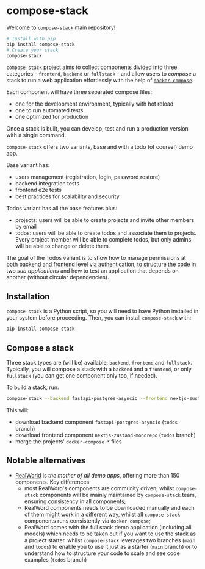# compose-stack

Welcome to `compose-stack` main repository!

```bash
# Install with pip
pip install compose-stack
# Create your stack
compose-stack
```

`compose-stack` project aims to collect components divided into three
categories - `frontend`, `backend` or `fullstack` - and allow users to
_compose_ a stack to run a web application effortlessly with the help
of [`docker compose`](https://docs.docker.com/compose/).

Each component will have three separated compose files:
- one for the development environment, typically with hot reload
- one to run automated tests
- one optimized for production

Once a stack is built, you can develop, test and run a production version
with a single command.

`compose-stack` offers two variants, base and with a todo (of course!) demo app.

Base variant has:
- users management (registration, login, password restore)
- backend integration tests
- frontend e2e tests
- best practices for scalability and security

Todos variant has all the base features plus:
- projects: users will be able to create projects and invite other members by email
- todos: users will be able to create todos and associate them to projects.
  Every project member will be able to complete todos, but only admins will be 
  able to change or delete them.

The goal of the Todos variant is to show how to manage permissions at both backend
and frontend level via authentication, to structure the code in two _sub applications_
and how to test an application that depends on another (without circular dependencies).

## Installation

`compose-stack` is a Python script, so you will need to have Python installed
in your system before proceeding. Then, you can install `compose-stack` with:

```bash
pip install compose-stack
```

## Compose a stack

Three stack types are (will be) available: `backend`, `frontend` and `fullstack`.
Typically, you will compose a stack with a `backend` and a `frontend`, or only
`fullstack` (you can get one component only too, if needed).

To build a stack, run:

```bash
compose-stack --backend fastapi-postgres-asyncio --frontend nextjs-zustand-monorepo --todos
```

This will:
- download backend component `fastapi-postgres-asyncio` (`todos` branch)
- download frontend component `nextjs-zustand-monorepo` (`todos` branch)
- merge the projects' `docker-compose.*` files

## Notable alternatives

- [RealWorld](https://realworld-docs.netlify.app/) is _the mother of all demo apps_,
  offering more than 150 components. 
  Key differences:
  - most RealWord's components are community driven, whilst `compose-stack` components
    will be mainly maintained by `compose-stack` team, ensuring consistency in 
    all components;
  - RealWord components needs to be downloaded manually and each of them might work
    in a different way, whilst all `compose-stack` components runs consistently via
    `docker compose`;
  - RealWord comes with the full stack demo application (including all models) which 
    needs to be taken out if you want to use the stack as a project starter, 
    whilst `compose-stack` leverages two branches (`main` and `todos`) to enable
    you to use it just as a starter (`main` branch) or to understand how to structure
    your code to scale and see code examples (`todos` branch)